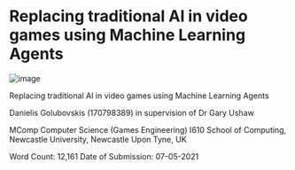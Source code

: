 # Replacing traditional AI in video games using Machine Learning Agents

![image](https://user-images.githubusercontent.com/47297140/120183848-29198f80-c208-11eb-89af-20fefdc1c96c.png)

Replacing traditional AI in video games using Machine Learning Agents

Danielis Golubovskis (170798389)
in supervision of Dr Gary Ushaw

MComp Computer Science (Games Engineering) I610
School of Computing, Newcastle University, Newcastle Upon Tyne, UK

Word Count: 12,161
Date of Submission: 07-05-2021
